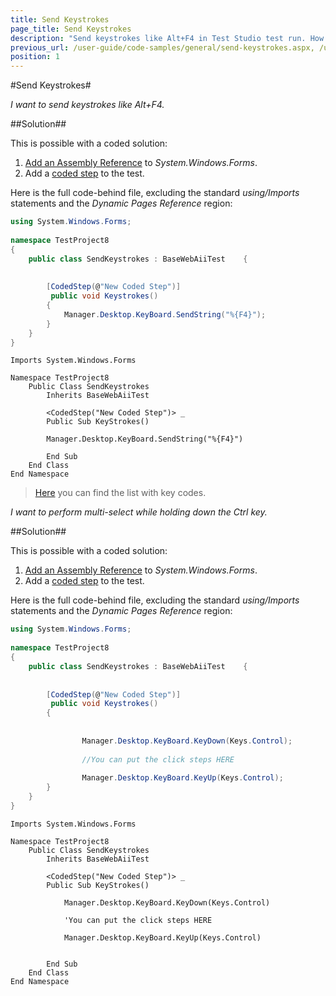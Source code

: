 ```yaml
---
title: Send Keystrokes
page_title: Send Keystrokes
description: "Send keystrokes like Alt+F4 in Test Studio test run. How to automate holding down the Ctrl key + performing selection in Test Studio test run"
previous_url: /user-guide/code-samples/general/send-keystrokes.aspx, /user-guide/code-samples/general/send-keystrokes
position: 1
---
```

#Send Keystrokes#

*I want to send keystrokes like Alt+F4.*


##Solution##

This is possible with a coded solution:

1. <a href="/advanced-topics/coded-steps/add-assembly-reference" target="_blank">Add an Assembly Reference</a> to *System.Windows.Forms*.
2. Add a <a href="/features/custom-steps/script-step" target="_blank">coded step</a> to the test.

Here is the full code-behind file, excluding the standard *using/Imports* statements and the *Dynamic Pages Reference* region:

```C#
using System.Windows.Forms;
 
namespace TestProject8
{     
    public class SendKeystrokes : BaseWebAiiTest    {  
        
     
        [CodedStep(@"New Coded Step")]
         public void Keystrokes()
        {
            Manager.Desktop.KeyBoard.SendString("%{F4}");
        }
    }
}
```
```VB
Imports System.Windows.Forms
 
Namespace TestProject8
    Public Class SendKeystrokes
        Inherits BaseWebAiiTest
         
        <CodedStep("New Coded Step")> _
        Public Sub KeyStrokes()
 
        Manager.Desktop.KeyBoard.SendString("%{F4}")
        
        End Sub
    End Class
End Namespace
```


> <a href="http://msdn.microsoft.com/en-us/library/system.windows.forms.sendkeys(v=vs.110).aspx" target="_blank">Here</a> you can find the list with key codes.

*I want to perform multi-select while holding down the Ctrl key.*

##Solution##

This is possible with a coded solution:

1. <a href="/advanced-topics/coded-steps/add-assembly-reference" target="_blank">Add an Assembly Reference</a> to *System.Windows.Forms*.
2. Add a <a href="/features/custom-steps/script-step" target="_blank">coded step</a> to the test.

Here is the full code-behind file, excluding the standard *using/Imports* statements and the *Dynamic Pages Reference* region:

```C#
using System.Windows.Forms;
 
namespace TestProject8
{     
    public class SendKeystrokes : BaseWebAiiTest    {  
        
     
        [CodedStep(@"New Coded Step")]
         public void Keystrokes()
        {
            
                
                Manager.Desktop.KeyBoard.KeyDown(Keys.Control);
 
                //You can put the click steps HERE
 
                Manager.Desktop.KeyBoard.KeyUp(Keys.Control);
        }
    }
}
```
```VB
Imports System.Windows.Forms
 
Namespace TestProject8
    Public Class SendKeystrokes
        Inherits BaseWebAiiTest
         
        <CodedStep("New Coded Step")> _
        Public Sub KeyStrokes()
             
            Manager.Desktop.KeyBoard.KeyDown(Keys.Control)
 
            'You can put the click steps HERE
 
            Manager.Desktop.KeyBoard.KeyUp(Keys.Control)
 
        
        End Sub
    End Class
End Namespace
```

